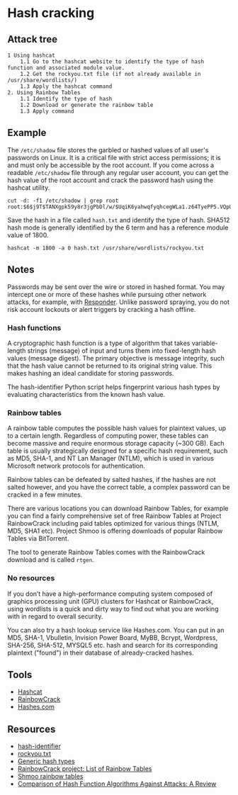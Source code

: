 # Hash cracking

## Attack tree

```text
1 Using hashcat
    1.1 Go to the hashcat website to identify the type of hash function and associated module value.
    1.2 Get the rockyou.txt file (if not already available in /usr/share/wordlists/) 
    1.3 Apply the hashcat command
2. Using Rainbow Tables
    1.1 Identify the type of hash
    1.2 Download or generate the rainbow table
    1.3 Apply command
```

## Example

The `/etc/shadow` file stores the garbled or hashed values of all user's passwords on Linux. It is a critical file 
with strict access permissions; it is and must only be accessible by the root account. If you come across a readable 
`/etc/shadow` file through any regular user account, you can get the hash value of the root account and crack the 
password hash using the hashcat utility.

```text
cut -d: -f1 /etc/shadow | grep root
root:$6$j9T$TANXgpk59y8r3jgPbDl/w/$UqiK6yahwqfyqhcegWLa1.z64TyePP5.VQpUnLqI3VD:18765:0:99999:7:::
```

Save the hash in a file called `hash.txt` and identify the type of hash. SHA512 hash mode is generally identified by 
the $6$ term and has a reference module value of 1800.

```text
hashcat -m 1800 -a 0 hash.txt /usr/share/wordlists/rockyou.txt
```

## Notes

Passwords may be sent over the wire or stored in hashed format. You may intercept one or more of these hashes 
while pursuing other network attacks, for example, with [Responder](red-network:docs/name-resolution/llmnr-netbios). 
Unlike password spraying, you do not risk account lockouts or alert triggers by cracking a hash offline.

### Hash functions

A cryptographic hash function is a type of algorithm that takes variable-length strings (message) of input and
turns them into fixed-length hash values (message digest). The primary objective is message integrity, such that 
the hash value cannot be returned to its original string value. This makes hashing an ideal candidate for storing 
passwords. 

The hash-identifier Python script helps fingerprint various hash types by evaluating characteristics from the known 
hash value.

### Rainbow tables

A rainbow table computes the possible hash values for plaintext values, up to a certain length. Regardless of 
computing power, these tables can become massive and require enormous storage capacity (~300 GB). Each table is 
usually strategically designed for a specific hash requirement, such as MD5, SHA-1, and NT Lan Manager
(NTLM), which is used in various Microsoft network protocols for authentication.

Rainbow tables can be defeated by salted hashes, if the hashes are not salted however, and you have the correct table, 
a complex password can be cracked in a few minutes.

There are various locations you can download Rainbow Tables, for example you can find a fairly comprehensive set of 
free Rainbow Tables at Project RainbowCrack including paid tables optimized for various things (NTLM, MD5, SHA1 etc). 
Project Shmoo is offering downloads of popular Rainbow Tables via BitTorrent.

The tool to generate Rainbow Tables comes with the RainbowCrack download and is called `rtgen`.

### No resources

If you don’t have a high-performance computing system composed of graphics processing unit (GPU) clusters for 
Hashcat or RainbowCrack, using wordlists is a quick and dirty way to find out what you are working with in regard to 
overall security.

You can also try a hash lookup service like Hashes.com. You can put in an MD5, SHA-1, Vbulletin, Invision Power Board,
MyBB, Bcrypt, Wordpress, SHA-256, SHA-512, MYSQL5 etc. hash and search for its corresponding plaintext ("found") in 
their database of already-cracked hashes.

## Tools

* [Hashcat](https://www.kali.org/tools/hashcat/)
* [RainbowCrack](https://www.kali.org/tools/rainbowcrack/)
* [Hashes.com](https://hashes.com/en/decrypt/hash)

## Resources

* [hash-identifier](https://www.kali.org/tools/hash-identifier/)
* [rockyou.txt](https://github.com/redfiles/rockyou.txt)
* [Generic hash types](https://hashcat.net/wiki/doku.php?id=example_hashes)
* [RainbowCrack project: List of Rainbow Tables](http://project-rainbowcrack.com/table.htm)
* [Shmoo rainbow tables](http://rainbowtables.shmoo.com/)
* [Comparison of Hash Function Algorithms Against Attacks: A Review](https://thesai.org/Downloads/Volume9No8/Paper_13-Comparison_of_Hash_Function_Algorithms.pdf)